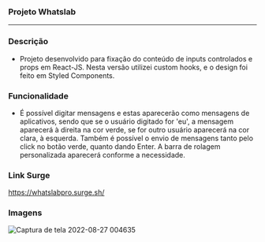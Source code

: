 
### Projeto Whatslab
***
### Descrição
- Projeto desenvolvido para fixação do conteúdo de inputs controlados e props em React-JS. Nesta versão utilizei custom hooks, e o design foi feito em Styled Components. 

### Funcionalidade
- É possível digitar mensagens e estas aparecerão como mensagens de aplicativos, sendo que se o usuário digitado for 'eu', a mensagem aparecerá à direita na cor verde, se for outro usuário aparecerá na cor clara, à esquerda. Também é possível o envio de mensagens tanto pelo click no botão verde, quanto dando Enter. A barra de rolagem personalizada aparecerá conforme a necessidade.

### Link Surge 
https://whatslabpro.surge.sh/

### Imagens
![Captura de tela 2022-08-27 004635](https://user-images.githubusercontent.com/104647493/187013717-9028d64c-f41b-4d16-b2a8-f239a794c535.png)
